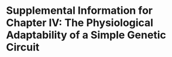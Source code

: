 # Supplemental Information for Chapter IV: The Physiological Adaptability of a Simple Genetic Circuit

